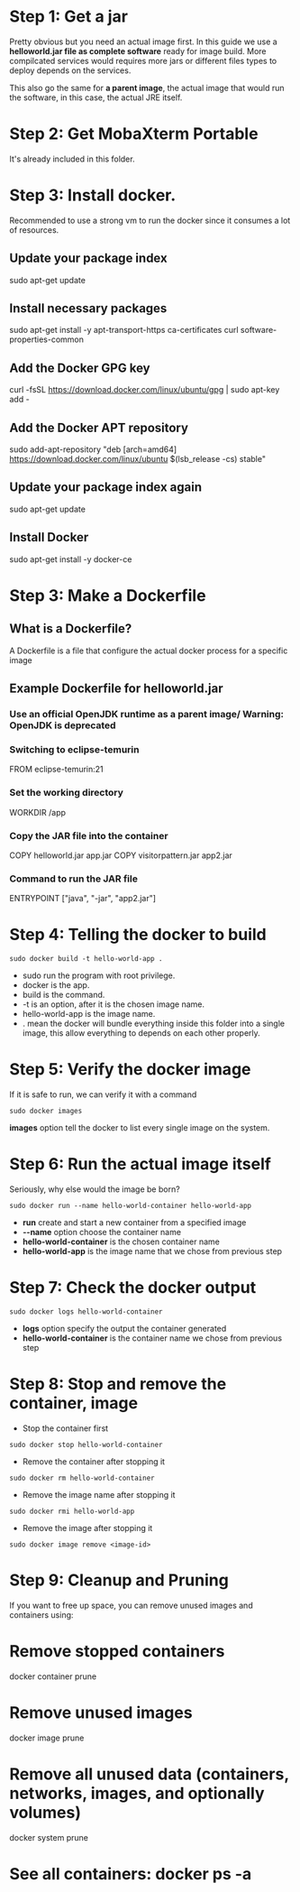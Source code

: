# Step 1: Get a jar
Pretty obvious but you need an actual image first. In this guide we use a **helloworld.jar file as complete software** ready for image build. More compilcated services would requires more jars or different files types to deploy depends on the services.

This also go the same for **a parent image**, the actual image that would run the software, in this case, the actual JRE itself.
# Step 2: Get MobaXterm Portable
It's already included in this folder.

# Step 3: Install docker. 
Recommended to use a strong vm to run the docker since it consumes a lot of resources.

## Update your package index
sudo apt-get update

## Install necessary packages
sudo apt-get install -y apt-transport-https ca-certificates curl software-properties-common

## Add the Docker GPG key
curl -fsSL https://download.docker.com/linux/ubuntu/gpg | sudo apt-key add -

## Add the Docker APT repository
sudo add-apt-repository "deb [arch=amd64] https://download.docker.com/linux/ubuntu $(lsb_release -cs) stable"

## Update your package index again
sudo apt-get update

## Install Docker
sudo apt-get install -y docker-ce

# Step 3: Make a Dockerfile
## What is a Dockerfile? 
A Dockerfile is a file that configure the actual docker process for a specific image

## Example Dockerfile for **helloworld.jar**

### Use an official OpenJDK runtime as a parent image/ Warning: OpenJDK is deprecated
### Switching to eclipse-temurin
FROM eclipse-temurin:21

### Set the working directory
WORKDIR /app

### Copy the JAR file into the container
COPY helloworld.jar app.jar
COPY visitorpattern.jar app2.jar

### Command to run the JAR file
ENTRYPOINT ["java", "-jar", "app2.jar"]

# Step 4: Telling the docker to build
```
sudo docker build -t hello-world-app .
```
- sudo run the program with root privilege.
- docker is the app.
- build is the command.
- -t is an option, after it is the chosen image name.
- hello-world-app is the image name.
- . mean the docker will bundle everything inside this folder into a single image, this allow everything to depends on each other properly.
# Step 5: Verify the docker image
If it is safe to run, we can verify it with a command
```
sudo docker images
```
**images** option tell the docker to list every single image on the system.
# Step 6: Run the actual image itself
Seriously, why else would the image be born?
```
sudo docker run --name hello-world-container hello-world-app
```
- **run** create and start a new container from a specified image
- **--name** option choose the container name
- **hello-world-container** is the chosen container name
- **hello-world-app** is the image name that we chose from previous step
# Step 7: Check the docker output
```
sudo docker logs hello-world-container
```
- **logs** option specify the output the container generated
- **hello-world-container** is the container name we chose from previous step
# Step 8: Stop and remove the container, image

- Stop the container first
```
sudo docker stop hello-world-container
```
- Remove the container after stopping it
```
sudo docker rm hello-world-container
```
- Remove the image name after stopping it
```
sudo docker rmi hello-world-app
```
- Remove the image after stopping it
```
sudo docker image remove <image-id>
```
# Step 9: Cleanup and Pruning
If you want to free up space, you can remove unused images and containers using:

# Remove stopped containers
docker container prune

# Remove unused images
docker image prune

# Remove all unused data (containers, networks, images, and optionally volumes)
docker system prune

# See all containers: docker ps -a 